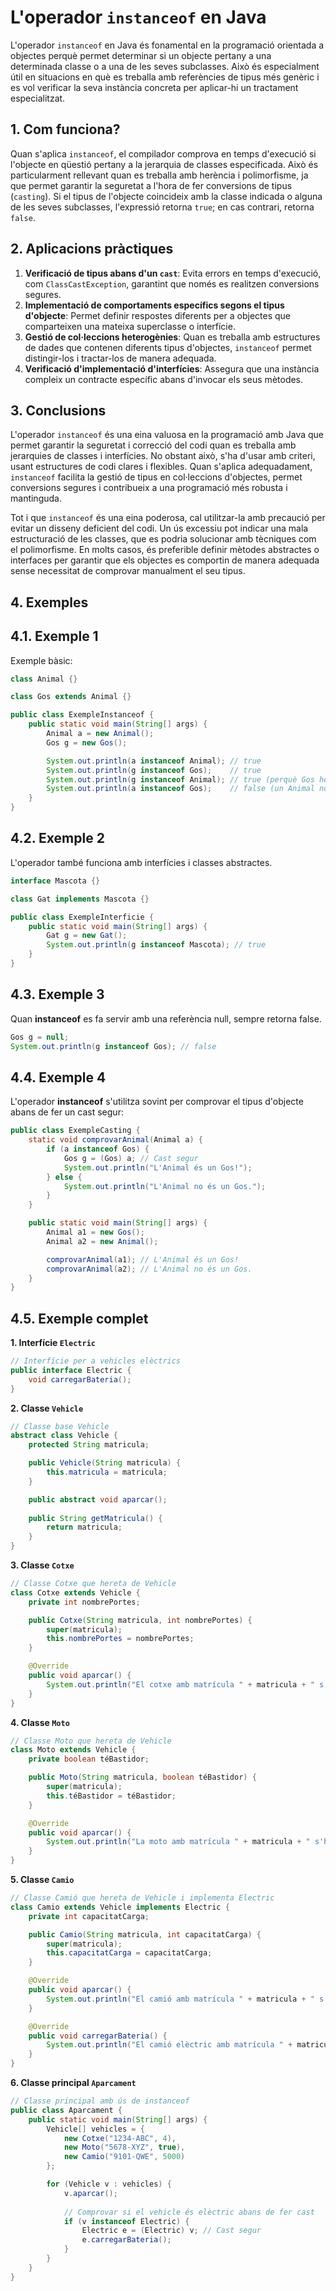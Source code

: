 # L'operador `instanceof` en Java

L'operador `instanceof` en Java és fonamental en la programació orientada a objectes perquè permet determinar si un objecte pertany a una determinada classe o a una de les seves subclasses. Això és especialment útil en situacions en què es treballa amb referències de tipus més genèric i es vol verificar la seva instància concreta per aplicar-hi un tractament especialitzat.

## 1. Com funciona?

Quan s'aplica `instanceof`, el compilador comprova en temps d'execució si l'objecte en qüestió pertany a la jerarquia de classes especificada. Això és particularment rellevant quan es treballa amb herència i polimorfisme, ja que permet garantir la seguretat a l'hora de fer conversions de tipus (`casting`). Si el tipus de l'objecte coincideix amb la classe indicada o alguna de les seves subclasses, l'expressió retorna `true`; en cas contrari, retorna `false`.

## 2. Aplicacions pràctiques

1. **Verificació de tipus abans d'un `cast`**: Evita errors en temps d'execució, com `ClassCastException`, garantint que només es realitzen conversions segures.
2. **Implementació de comportaments específics segons el tipus d'objecte**: Permet definir respostes diferents per a objectes que comparteixen una mateixa superclasse o interfície.
3. **Gestió de col·leccions heterogènies**: Quan es treballa amb estructures de dades que contenen diferents tipus d'objectes, `instanceof` permet distingir-los i tractar-los de manera adequada.
4. **Verificació d'implementació d'interfícies**: Assegura que una instància compleix un contracte específic abans d'invocar els seus mètodes.

## 3. Conclusions

L'operador `instanceof` és una eina valuosa en la programació amb Java que permet garantir la seguretat i correcció del codi quan es treballa amb jerarquies de classes i interfícies. No obstant això, s'ha d'usar amb criteri, usant estructures de codi clares i flexibles. Quan s'aplica adequadament, `instanceof` facilita la gestió de tipus en col·leccions d'objectes, permet conversions segures i contribueix a una programació més robusta i mantinguda.

Tot i que `instanceof` és una eina poderosa, cal utilitzar-la amb precaució per evitar un disseny deficient del codi. Un ús excessiu pot indicar una mala estructuració de les classes, que es podria solucionar amb tècniques com el polimorfisme. En molts casos, és preferible definir mètodes abstractes o interfaces per garantir que els objectes es comportin de manera adequada sense necessitat de comprovar manualment el seu tipus.

## 4. Exemples

## 4.1. Exemple 1

Exemple bàsic:

```java
class Animal {}

class Gos extends Animal {}

public class ExempleInstanceof {
    public static void main(String[] args) {
        Animal a = new Animal();
        Gos g = new Gos();

        System.out.println(a instanceof Animal); // true
        System.out.println(g instanceof Gos);    // true
        System.out.println(g instanceof Animal); // true (perquè Gos hereta de Animal)
        System.out.println(a instanceof Gos);    // false (un Animal no és necessàriament un Gos)
    }
}
```

## 4.2. Exemple 2

L'operador també funciona amb interfícies i classes abstractes.

```java
interface Mascota {}

class Gat implements Mascota {}

public class ExempleInterficie {
    public static void main(String[] args) {
        Gat g = new Gat();
        System.out.println(g instanceof Mascota); // true
    }
}
```

## 4.3. Exemple 3

Quan **instanceof** es fa servir amb una referència null, sempre retorna false.

```java
Gos g = null;
System.out.println(g instanceof Gos); // false
```

## 4.4. Exemple 4

L'operador **instanceof** s'utilitza sovint per comprovar el tipus d'objecte abans de fer un cast segur:

```java
public class ExempleCasting {
    static void comprovarAnimal(Animal a) {
        if (a instanceof Gos) {
            Gos g = (Gos) a; // Cast segur
            System.out.println("L'Animal és un Gos!");
        } else {
            System.out.println("L'Animal no és un Gos.");
        }
    }

    public static void main(String[] args) {
        Animal a1 = new Gos();
        Animal a2 = new Animal();

        comprovarAnimal(a1); // L'Animal és un Gos!
        comprovarAnimal(a2); // L'Animal no és un Gos.
    }
}
```

## 4.5. Exemple complet

**1. Interfície `Electric`**

```java
// Interfície per a vehicles elèctrics
public interface Electric {
    void carregarBateria();
}
```

**2. Classe `Vehicle`**

```java
// Classe base Vehicle
abstract class Vehicle {
    protected String matricula;

    public Vehicle(String matricula) {
        this.matricula = matricula;
    }

    public abstract void aparcar();
    
    public String getMatricula() {
        return matricula;
    }
}
```

**3. Classe `Cotxe`**

```java
// Classe Cotxe que hereta de Vehicle
class Cotxe extends Vehicle {
    private int nombrePortes;

    public Cotxe(String matricula, int nombrePortes) {
        super(matricula);
        this.nombrePortes = nombrePortes;
    }

    @Override
    public void aparcar() {
        System.out.println("El cotxe amb matrícula " + matricula + " s'ha aparcat en una plaça estàndard.");
    }
}
```

**4. Classe `Moto`**

```java
// Classe Moto que hereta de Vehicle
class Moto extends Vehicle {
    private boolean téBastidor;

    public Moto(String matricula, boolean téBastidor) {
        super(matricula);
        this.téBastidor = téBastidor;
    }

    @Override
    public void aparcar() {
        System.out.println("La moto amb matrícula " + matricula + " s'ha aparcat en una zona de motos.");
    }
}
```

**5. Classe `Camio`**

```java
// Classe Camió que hereta de Vehicle i implementa Electric
class Camio extends Vehicle implements Electric {
    private int capacitatCarga;

    public Camio(String matricula, int capacitatCarga) {
        super(matricula);
        this.capacitatCarga = capacitatCarga;
    }

    @Override
    public void aparcar() {
        System.out.println("El camió amb matrícula " + matricula + " s'ha aparcat en una plaça gran.");
    }

    @Override
    public void carregarBateria() {
        System.out.println("El camió elèctric amb matrícula " + matricula + " està carregant la bateria.");
    }
}
```

**6. Classe principal `Aparcament`**

```java
// Classe principal amb ús de instanceof
public class Aparcament {
    public static void main(String[] args) {
        Vehicle[] vehicles = {
            new Cotxe("1234-ABC", 4),
            new Moto("5678-XYZ", true),
            new Camio("9101-QWE", 5000)
        };

        for (Vehicle v : vehicles) {
            v.aparcar();
            
            // Comprovar si el vehicle és elèctric abans de fer cast
            if (v instanceof Electric) {
                Electric e = (Electric) v; // Cast segur
                e.carregarBateria();
            }
        }
    }
}
```
